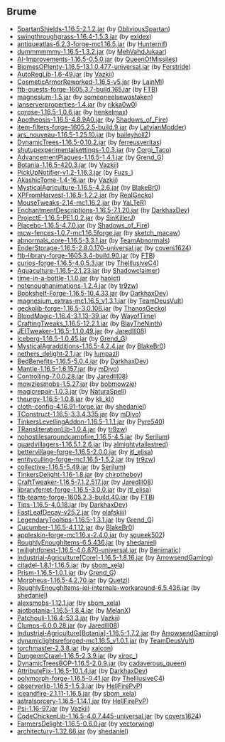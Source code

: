 ## Brume

- [SpartanShields-1.16.5-2.1.2.jar](https://www.curseforge.com/minecraft/mc-mods/spartan-shields/files/3292950) (by [ObliviousSpartan](https://www.curseforge.com/members/ObliviousSpartan/projects))
- [swingthroughgrass-1.16.4-1.5.3.jar](https://www.curseforge.com/minecraft/mc-mods/swingthroughgrass/files/3103028) (by [exidex](https://www.curseforge.com/members/exidex/projects))
- [antiqueatlas-6.2.3-forge-mc1.16.5.jar](https://www.curseforge.com/minecraft/mc-mods/antique-atlas/files/4133539) (by [Hunternif](https://www.curseforge.com/members/Hunternif/projects))
- [dummmmmmy-1.16.5-1.3.2.jar](https://www.curseforge.com/minecraft/mc-mods/mmmmmmmmmmmm/files/4382716) (by [MehVahdJukaar](https://www.curseforge.com/members/MehVahdJukaar/projects))
- [AI-Improvements-1.16.5-0.5.0.jar](https://www.curseforge.com/minecraft/mc-mods/ai-improvements/files/3798940) (by [QueenOfMissiles](https://www.curseforge.com/members/QueenOfMissiles/projects))
- [BiomesOPlenty-1.16.5-13.1.0.477-universal.jar](https://www.curseforge.com/minecraft/mc-mods/biomes-o-plenty/files/3360574) (by [Forstride](https://www.curseforge.com/members/Forstride/projects))
- [AutoRegLib-1.6-49.jar](https://www.curseforge.com/minecraft/mc-mods/autoreglib/files/3326041) (by [Vazkii](https://www.curseforge.com/members/Vazkii/projects))
- [CosmeticArmorReworked-1.16.5-v5.jar](https://www.curseforge.com/minecraft/mc-mods/cosmetic-armor-reworked/files/3738137) (by [LainMI](https://www.curseforge.com/members/LainMI/projects))
- [ftb-quests-forge-1605.3.7-build.165.jar](https://www.curseforge.com/minecraft/mc-mods/ftb-quests-forge/files/4297999) (by [FTB](https://www.curseforge.com/members/FTB/projects))
- [magnesium-1.5.jar](https://www.curseforge.com/minecraft/mc-mods/sodium-reforged/files/3526076) (by [someoneelsewastaken](https://www.curseforge.com/members/someoneelsewastaken/projects))
- [lanserverproperties-1.4.jar](https://www.curseforge.com/minecraft/mc-mods/lan-server-properties/files/3053200) (by [rikka0w0](https://www.curseforge.com/members/rikka0w0/projects))
- [corpse-1.16.5-1.0.6.jar](https://www.curseforge.com/minecraft/mc-mods/corpse/files/3447907) (by [henkelmax](https://www.curseforge.com/members/henkelmax/projects))
- [Apotheosis-1.16.5-4.8.9A0.jar](https://www.curseforge.com/minecraft/mc-mods/apotheosis/files/3936649) (by [Shadows_of_Fire](https://www.curseforge.com/members/Shadows_of_Fire/projects))
- [item-filters-forge-1605.2.5-build.9.jar](https://www.curseforge.com/minecraft/mc-mods/item-filters/files/3376819) (by [LatvianModder](https://www.curseforge.com/members/LatvianModder/projects))
- [ars_nouveau-1.16.5-1.25.10.jar](https://www.curseforge.com/minecraft/mc-mods/ars-nouveau/files/4300733) (by [baileyholl2](https://www.curseforge.com/members/baileyholl2/projects))
- [DynamicTrees-1.16.5-0.10.2.jar](https://www.curseforge.com/minecraft/mc-mods/dynamictrees/files/4085235) (by [ferreusveritas](https://www.curseforge.com/members/ferreusveritas/projects))
- [shutupexperimentalsettings-1.0.3.jar](https://www.curseforge.com/minecraft/mc-mods/shutup-experimental-settings/files/3188120) (by [Corgi_Taco](https://www.curseforge.com/members/Corgi_Taco/projects))
- [AdvancementPlaques-1.16.5-1.4.1.jar](https://www.curseforge.com/minecraft/mc-mods/advancement-plaques/files/3507674) (by [Grend_G](https://www.curseforge.com/members/Grend_G/projects))
- [Botania-1.16.5-420.3.jar](https://www.curseforge.com/minecraft/mc-mods/botania/files/4066054) (by [Vazkii](https://www.curseforge.com/members/Vazkii/projects))
- [PickUpNotifier-v1.2-1.16.3.jar](https://www.curseforge.com/minecraft/mc-mods/pick-up-notifier/files/3066596) (by [Fuzs_](https://www.curseforge.com/members/Fuzs_/projects))
- [AkashicTome-1.4-16.jar](https://www.curseforge.com/minecraft/mc-mods/akashic-tome/files/3190372) (by [Vazkii](https://www.curseforge.com/members/Vazkii/projects))
- [MysticalAgriculture-1.16.5-4.2.6.jar](https://www.curseforge.com/minecraft/mc-mods/mystical-agriculture/files/3562127) (by [BlakeBr0](https://www.curseforge.com/members/BlakeBr0/projects))
- [XPFromHarvest-1.16.5-1.2.2.jar](https://www.curseforge.com/minecraft/mc-mods/xp-from-harvest/files/3593958) (by [ReaIGecko](https://www.curseforge.com/members/ReaIGecko/projects))
- [MouseTweaks-2.14-mc1.16.2.jar](https://www.curseforge.com/minecraft/mc-mods/mouse-tweaks/files/3202662) (by [YaLTeR](https://www.curseforge.com/members/YaLTeR/projects))
- [EnchantmentDescriptions-1.16.5-7.1.20.jar](https://www.curseforge.com/minecraft/mc-mods/enchantment-descriptions/files/3838362) (by [DarkhaxDev](https://www.curseforge.com/members/DarkhaxDev/projects))
- [ProjectE-1.16.5-PE1.0.2.jar](https://www.curseforge.com/minecraft/mc-mods/projecte/files/3736621) (by [SinKillerJ](https://www.curseforge.com/members/SinKillerJ/projects))
- [Placebo-1.16.5-4.7.0.jar](https://www.curseforge.com/minecraft/mc-mods/placebo/files/3750838) (by [Shadows_of_Fire](https://www.curseforge.com/members/Shadows_of_Fire/projects))
- [mcw-fences-1.0.7-mc1.16.5forge.jar](https://www.curseforge.com/minecraft/mc-mods/macaws-fences-and-walls/files/4203536) (by [sketch_macaw](https://www.curseforge.com/members/sketch_macaw/projects))
- [abnormals_core-1.16.5-3.3.1.jar](https://www.curseforge.com/minecraft/mc-mods/blueprint/files/3607198) (by [TeamAbnormals](https://www.curseforge.com/members/TeamAbnormals/projects))
- [EnderStorage-1.16.5-2.8.0.170-universal.jar](https://www.curseforge.com/minecraft/mc-mods/ender-storage-1-8/files/3737982) (by [covers1624](https://www.curseforge.com/members/covers1624/projects))
- [ftb-library-forge-1605.3.4-build.90.jar](https://www.curseforge.com/minecraft/mc-mods/ftb-library-forge/files/3553840) (by [FTB](https://www.curseforge.com/members/FTB/projects))
- [curios-forge-1.16.5-4.0.5.3.jar](https://www.curseforge.com/minecraft/mc-mods/curios/files/3456953) (by [TheIllusiveC4](https://www.curseforge.com/members/TheIllusiveC4/projects))
- [Aquaculture-1.16.5-2.1.23.jar](https://www.curseforge.com/minecraft/mc-mods/aquaculture/files/4074702) (by [Shadowclaimer](https://www.curseforge.com/members/Shadowclaimer/projects))
- [time-in-a-bottle-1.1.0.jar](https://www.curseforge.com/minecraft/mc-mods/time-in-a-bottle-standalone/files/3255801) (by [haoict](https://www.curseforge.com/members/haoict/projects))
- [notenoughanimations-1.2.4.jar](https://www.curseforge.com/minecraft/mc-mods/not-enough-animations/files/3296039) (by [tr9zw](https://www.curseforge.com/members/tr9zw/projects))
- [Bookshelf-Forge-1.16.5-10.4.33.jar](https://www.curseforge.com/minecraft/mc-mods/bookshelf/files/4351252) (by [DarkhaxDev](https://www.curseforge.com/members/DarkhaxDev/projects))
- [magnesium_extras-mc1.16.5_v1.3.1.jar](https://www.curseforge.com/minecraft/mc-mods/magnesium-extras/files/3592543) (by [TeamDeusVult](https://www.curseforge.com/members/TeamDeusVult/projects))
- [geckolib-forge-1.16.5-3.0.106.jar](https://www.curseforge.com/minecraft/mc-mods/geckolib/files/4182600) (by [ThanosGecko](https://www.curseforge.com/members/ThanosGecko/projects))
- [BloodMagic-1.16.4-3.1.13-39.jar](https://www.curseforge.com/minecraft/mc-mods/blood-magic/files/3870899) (by [WayofTime](https://www.curseforge.com/members/WayofTime/projects))
- [CraftingTweaks_1.16.5-12.2.1.jar](https://www.curseforge.com/minecraft/mc-mods/crafting-tweaks/files/3330406) (by [BlayTheNinth](https://www.curseforge.com/members/BlayTheNinth/projects))
- [JEITweaker-1.16.5-1.1.0.49.jar](https://www.curseforge.com/minecraft/mc-mods/jeitweaker/files/3584024) (by [Jaredlll08](https://www.curseforge.com/members/Jaredlll08/projects))
- [Iceberg-1.16.5-1.0.45.jar](https://www.curseforge.com/minecraft/mc-mods/iceberg/files/3943132) (by [Grend_G](https://www.curseforge.com/members/Grend_G/projects))
- [MysticalAgradditions-1.16.5-4.2.4.jar](https://www.curseforge.com/minecraft/mc-mods/mystical-agradditions/files/3548286) (by [BlakeBr0](https://www.curseforge.com/members/BlakeBr0/projects))
- [nethers_delight-2.1.jar](https://www.curseforge.com/minecraft/mc-mods/nethers-delight/files/3443481) (by [lumpazl](https://www.curseforge.com/members/lumpazl/projects))
- [BedBenefits-1.16.5-5.0.4.jar](https://www.curseforge.com/minecraft/mc-mods/bed-benefits/files/3348569) (by [DarkhaxDev](https://www.curseforge.com/members/DarkhaxDev/projects))
- [Mantle-1.16.5-1.6.157.jar](https://www.curseforge.com/minecraft/mc-mods/mantle/files/3631982) (by [mDiyo](https://www.curseforge.com/members/mDiyo/projects))
- [Controlling-7.0.0.28.jar](https://www.curseforge.com/minecraft/mc-mods/controlling/files/3531453) (by [Jaredlll08](https://www.curseforge.com/members/Jaredlll08/projects))
- [mowziesmobs-1.5.27.jar](https://www.curseforge.com/minecraft/mc-mods/mowzies-mobs/files/4120133) (by [bobmowzie](https://www.curseforge.com/members/bobmowzie/projects))
- [magicrepair-1.0.3.jar](https://www.curseforge.com/minecraft/mc-mods/magic-repair/files/3595358) (by [NaturaSpell](https://www.curseforge.com/members/NaturaSpell/projects))
- [theurgy-1.16.5-1.0.8.jar](https://www.curseforge.com/minecraft/mc-mods/theurgy/files/3201570) (by [kli_kli](https://www.curseforge.com/members/kli_kli/projects))
- [cloth-config-4.16.91-forge.jar](https://www.curseforge.com/minecraft/mc-mods/cloth-config/files/3972422) (by [shedaniel](https://www.curseforge.com/members/shedaniel/projects))
- [TConstruct-1.16.5-3.3.4.335.jar](https://www.curseforge.com/minecraft/mc-mods/tinkers-construct/files/3695126) (by [mDiyo](https://www.curseforge.com/members/mDiyo/projects))
- [TinkersLevellingAddon-1.16.5-1.1.1.jar](https://www.curseforge.com/minecraft/mc-mods/tinkers-levelling-addon/files/4376056) (by [Pyre540](https://www.curseforge.com/members/Pyre540/projects))
- [TRansliterationLib-1.0.4.jar](https://www.curseforge.com/minecraft/mc-mods/transliterationlib/files/3251051) (by [tr9zw](https://www.curseforge.com/members/tr9zw/projects))
- [nohostilesaroundcampfire_1.16.5-4.5.jar](https://www.curseforge.com/minecraft/mc-mods/no-hostiles-around-campfire/files/3952616) (by [Serilum](https://www.curseforge.com/members/Serilum/projects))
- [guardvillagers-1.16.5.1.2.6.jar](https://www.curseforge.com/minecraft/mc-mods/guard-villagers/files/3449429) (by [almightytallestred](https://www.curseforge.com/members/almightytallestred/projects))
- [bettervillage-forge-1.16.5-2.0.0.jar](https://www.curseforge.com/minecraft/mc-mods/better-village-forge/files/3959348) (by [jtl_elisa](https://www.curseforge.com/members/jtl_elisa/projects))
- [entityculling-forge-mc1.16.5-1.5.2.jar](https://www.curseforge.com/minecraft/mc-mods/entityculling/files/3760389) (by [tr9zw](https://www.curseforge.com/members/tr9zw/projects))
- [collective-1.16.5-5.49.jar](https://www.curseforge.com/minecraft/mc-mods/collective/files/4312565) (by [Serilum](https://www.curseforge.com/members/Serilum/projects))
- [TinkersDelight-1.16-1.8.jar](https://www.curseforge.com/minecraft/mc-mods/tinkers-delight/files/3555216) (by [chirptheboy](https://www.curseforge.com/members/chirptheboy/projects))
- [CraftTweaker-1.16.5-7.1.2.517.jar](https://www.curseforge.com/minecraft/mc-mods/crafttweaker/files/4379010) (by [Jaredlll08](https://www.curseforge.com/members/Jaredlll08/projects))
- [libraryferret-forge-1.16.5-3.0.0.jar](https://www.curseforge.com/minecraft/mc-mods/library-ferret-forge/files/3959277) (by [jtl_elisa](https://www.curseforge.com/members/jtl_elisa/projects))
- [ftb-teams-forge-1605.2.3-build.40.jar](https://www.curseforge.com/minecraft/mc-mods/ftb-teams-forge/files/3535953) (by [FTB](https://www.curseforge.com/members/FTB/projects))
- [Tips-1.16.5-4.0.18.jar](https://www.curseforge.com/minecraft/mc-mods/tips/files/3825905) (by [DarkhaxDev](https://www.curseforge.com/members/DarkhaxDev/projects))
- [FastLeafDecay-v25.2.jar](https://www.curseforge.com/minecraft/mc-mods/fast-leaf-decay/files/3590413) (by [olafskiii](https://www.curseforge.com/members/olafskiii/projects))
- [LegendaryTooltips-1.16.5-1.3.1.jar](https://www.curseforge.com/minecraft/mc-mods/legendary-tooltips/files/3943137) (by [Grend_G](https://www.curseforge.com/members/Grend_G/projects))
- [Cucumber-1.16.5-4.1.12.jar](https://www.curseforge.com/minecraft/mc-mods/cucumber/files/3507886) (by [BlakeBr0](https://www.curseforge.com/members/BlakeBr0/projects))
- [appleskin-forge-mc1.16.x-2.4.0.jar](https://www.curseforge.com/minecraft/mc-mods/appleskin/files/3686480) (by [squeek502](https://www.curseforge.com/members/squeek502/projects))
- [RoughlyEnoughItems-6.5.436.jar](https://www.curseforge.com/minecraft/mc-mods/roughly-enough-items/files/3666923) (by [shedaniel](https://www.curseforge.com/members/shedaniel/projects))
- [twilightforest-1.16.5-4.0.870-universal.jar](https://www.curseforge.com/minecraft/mc-mods/the-twilight-forest/files/3575220) (by [Benimatic](https://www.curseforge.com/members/Benimatic/projects))
- [Industrial-Agriculture[Core]-1.16.5-1.8.16.jar](https://www.curseforge.com/minecraft/mc-mods/industrial-agriculture/files/3680636) (by [ArrowsendGaming](https://www.curseforge.com/members/ArrowsendGaming/projects))
- [citadel-1.8.1-1.16.5.jar](https://www.curseforge.com/minecraft/mc-mods/citadel/files/3441028) (by [sbom_xela](https://www.curseforge.com/members/sbom_xela/projects))
- [Prism-1.16.5-1.0.1.jar](https://www.curseforge.com/minecraft/mc-mods/prism-lib/files/3933561) (by [Grend_G](https://www.curseforge.com/members/Grend_G/projects))
- [Morpheus-1.16.5-4.2.70.jar](https://www.curseforge.com/minecraft/mc-mods/morpheus/files/3215383) (by [Quetzi](https://www.curseforge.com/members/Quetzi/projects))
- [RoughlyEnoughItems-jei-internals-workaround-6.5.436.jar](https://www.curseforge.com/minecraft/mc-mods/roughly-enough-items-hacks/files/3666925) (by [shedaniel](https://www.curseforge.com/members/shedaniel/projects))
- [alexsmobs-1.12.1.jar](https://www.curseforge.com/minecraft/mc-mods/alexs-mobs/files/3467280) (by [sbom_xela](https://www.curseforge.com/members/sbom_xela/projects))
- [aiotbotania-1.16.5-1.8.4.jar](https://www.curseforge.com/minecraft/mc-mods/aiot-botania/files/3507609) (by [MelanX](https://www.curseforge.com/members/MelanX/projects))
- [Patchouli-1.16.4-53.3.jar](https://www.curseforge.com/minecraft/mc-mods/patchouli/files/3847029) (by [Vazkii](https://www.curseforge.com/members/Vazkii/projects))
- [Clumps-6.0.0.28.jar](https://www.curseforge.com/minecraft/mc-mods/clumps/files/3658432) (by [Jaredlll08](https://www.curseforge.com/members/Jaredlll08/projects))
- [Industrial-Agriculture[Botania]-1.16.5-1.7.2.jar](https://www.curseforge.com/minecraft/mc-mods/iap-botania/files/3331403) (by [ArrowsendGaming](https://www.curseforge.com/members/ArrowsendGaming/projects))
- [dynamiclightsreforged-mc1.16.5_v1.0.1.jar](https://www.curseforge.com/minecraft/mc-mods/dynamiclights-reforged/files/3574974) (by [TeamDeusVult](https://www.curseforge.com/members/TeamDeusVult/projects))
- [torchmaster-2.3.8.jar](https://www.curseforge.com/minecraft/mc-mods/torchmaster/files/3433163) (by [xalcon](https://www.curseforge.com/members/xalcon/projects))
- [DungeonCrawl-1.16.5-2.3.9.jar](https://www.curseforge.com/minecraft/mc-mods/dungeon-crawl/files/3833867) (by [xiroc_](https://www.curseforge.com/members/xiroc_/projects))
- [DynamicTreesBOP-1.16.5-2.0.9.jar](https://www.curseforge.com/minecraft/mc-mods/dtbop/files/3975250) (by [cadaverous_queen](https://www.curseforge.com/members/cadaverous_queen/projects))
- [AttributeFix-1.16.5-10.1.4.jar](https://www.curseforge.com/minecraft/mc-mods/attributefix/files/3732244) (by [DarkhaxDev](https://www.curseforge.com/members/DarkhaxDev/projects))
- [polymorph-forge-1.16.5-0.41.jar](https://www.curseforge.com/minecraft/mc-mods/polymorph/files/4036267) (by [TheIllusiveC4](https://www.curseforge.com/members/TheIllusiveC4/projects))
- [observerlib-1.16.5-1.5.3.jar](https://www.curseforge.com/minecraft/mc-mods/observerlib/files/3333962) (by [HellFirePvP](https://www.curseforge.com/members/HellFirePvP/projects))
- [iceandfire-2.1.11-1.16.5.jar](https://www.curseforge.com/minecraft/mc-mods/ice-and-fire-dragons/files/3948661) (by [sbom_xela](https://www.curseforge.com/members/sbom_xela/projects))
- [astralsorcery-1.16.5-1.14.1.jar](https://www.curseforge.com/minecraft/mc-mods/astral-sorcery/files/3813365) (by [HellFirePvP](https://www.curseforge.com/members/HellFirePvP/projects))
- [Psi-1.16-97.jar](https://www.curseforge.com/minecraft/mc-mods/psi/files/3493912) (by [Vazkii](https://www.curseforge.com/members/Vazkii/projects))
- [CodeChickenLib-1.16.5-4.0.7.445-universal.jar](https://www.curseforge.com/minecraft/mc-mods/codechicken-lib-1-8/files/3681973) (by [covers1624](https://www.curseforge.com/members/covers1624/projects))
- [FarmersDelight-1.16.5-0.6.0.jar](https://www.curseforge.com/minecraft/mc-mods/farmers-delight/files/3765350) (by [vectorwing](https://www.curseforge.com/members/vectorwing/projects))
- [architectury-1.32.66.jar](https://www.curseforge.com/minecraft/mc-mods/architectury-api/files/3857643) (by [shedaniel](https://www.curseforge.com/members/shedaniel/projects))
